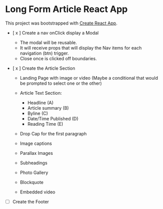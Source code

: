 # Long Form Article React App

This project was bootstrapped with [Create React App](https://github.com/facebook/create-react-app).

- [ x ] Create a nav onClick display a Modal

  - The modal will be reusable.
  - It will receive props that will display the Nav items for each navigation (btn) trigger.
  - Close once is clicked off boundaries.

- [ x ] Create the Article Section

  - Landing Page with image or video (Maybe a conditional that would be prompted to select one or the other)
  - Article Text Section:

    - Headline (A)
    - Article summary (B)
    - Byline (C)
    - Date/Time Published (D)
    - Reading Time (E)

  - Drop Cap for the first paragraph
  - Image captions
  - Parallax Images
  - Subheadings
  - Photo Gallery
  - Blockquote
  - Embedded video

- [ ] Create the Footer
